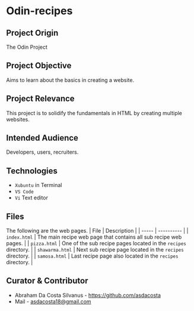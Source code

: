# Odin-recipes

## Project Origin
The Odin Project

## Project Objective
Aims to learn about the basics in creating a website. 

## Project Relevance
This project is to solidify the fundamentals in HTML by creating multiple websites.

## Intended Audience
Developers, users, recruiters.

## Technologies
* `Xubuntu` in Terminal
* `VS Code`
* `Vi` Text editor

## Files
The following are the web pages.
| File | Description |
| ----- | ---------- |
| `index.html` | The main recipe web page that contains all sub recipe web pages. |
| `pizza.html` | One of the sub recipe pages located in the `recipes` directory. |
| `shawarma.html` | Next sub recipe page located in the `recipes` directory. |
| `samosa.html` | Last recipe page also located in the `recipes` directory. |

## Curator & Contributor
* Abraham Da Costa Silvanus - https://github.com/asdacosta
* Mail - asdacosta18@gmail.com
